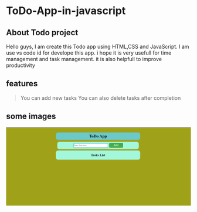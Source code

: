 # ToDo-App-in-javascript
## About Todo project
Hello guys, I am create this Todo app using HTML,CSS and JavaScript.
I am use vs code id for develope this app.
i hope it is very usefull for time management and task management.
it is also helpfull to improve productivity 

## features

>You can add new tasks
>You can also delete tasks after completion
## some images
![home](./todo_app/images/home.png)